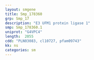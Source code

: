 ```yaml
---
layout: smgene
title: Smp_178360
grp: Smp_17
description: "E3 UFM1 protein ligase 1"
smp: Smp_178360.1
uniprot: "G4VPC4"
length:  2055
cdd: "PLN03083, cl10727, pfam09743"
kk: ns
categories: sm
---
```

